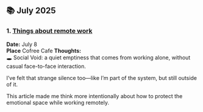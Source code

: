 ## 📚 July 2025

### 1. [Things about remote work](https://shift.infinite.red/5-things-that-suck-about-remote-work-506b98dd38f9)

**Date:** July 8  
**Place** Cofree Cafe
**Thoughts:**  
🕳 Social Void: a quiet emptiness that comes from working alone, without casual face-to-face interaction.

I’ve felt that strange silence too—like I’m part of the system, but still outside of it.

This article made me think more intentionally about how to protect the emotional space while working remotely.
